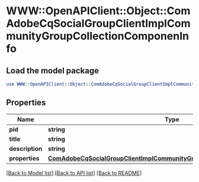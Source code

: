 # WWW::OpenAPIClient::Object::ComAdobeCqSocialGroupClientImplCommunityGroupCollectionComponenInfo

## Load the model package
```perl
use WWW::OpenAPIClient::Object::ComAdobeCqSocialGroupClientImplCommunityGroupCollectionComponenInfo;
```

## Properties
Name | Type | Description | Notes
------------ | ------------- | ------------- | -------------
**pid** | **string** |  | [optional] 
**title** | **string** |  | [optional] 
**description** | **string** |  | [optional] 
**properties** | [**ComAdobeCqSocialGroupClientImplCommunityGroupCollectionComponenProperties**](ComAdobeCqSocialGroupClientImplCommunityGroupCollectionComponenProperties.md) |  | [optional] 

[[Back to Model list]](../README.md#documentation-for-models) [[Back to API list]](../README.md#documentation-for-api-endpoints) [[Back to README]](../README.md)


